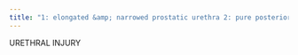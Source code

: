 ```yaml
---
title: "1: elongated &amp; narrowed prostatic urethra 2: pure posterior urethra injury w/ rupture above diaphragm, extrav contrast into pelvis 3: combined ant + posterior injury, extrav into pelvis &amp; perinuem +- scrotum (above &amp; below diaphragm) 4: bladder neck injury w/ extension into urethra 5: anterior injury (below diaphragm) Info: order of urethra: prostatic &amp; membranous (posterior), bulbous &amp; penile (anterior), Cowper's glands located at membranous and seen at posterior bulbous, bulbar is at curve and where lumen becomes wider"
---
```

URETHRAL INJURY


